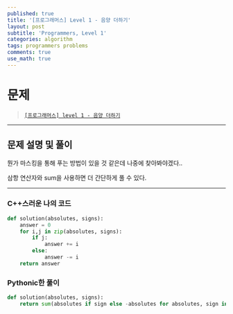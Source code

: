 ```yaml
---
published: true
title: '[프로그래머스] Level 1 - 음양 더하기'
layout: post
subtitle: 'Programmers, Level 1'
categories: algorithm
tags: programmers problems
comments: true
use_math: true
---
```


# **문제**

> [`[프로그래머스] level 1 - 음양 더하기`](https://school.programmers.co.kr/learn/courses/30/lessons/76501)

---
## **문제 설명 및 풀이**

뭔가 마스킹을 통해 푸는 방법이 있을 것 같은데 나중에 찾아봐야겠다..

삼항 연산자와 sum을 사용하면 더 간단하게 풀 수 있다.

---
### C++스러운 나의 코드
```python
def solution(absolutes, signs):
    answer = 0
    for i,j in zip(absolutes, signs):
        if j:
            answer += i
        else:
            answer -= i
    return answer
```

### Pythonic한 풀이
```python
def solution(absolutes, signs):
    return sum(absolutes if sign else -absolutes for absolutes, sign in zip(absolutes, signs))
```
